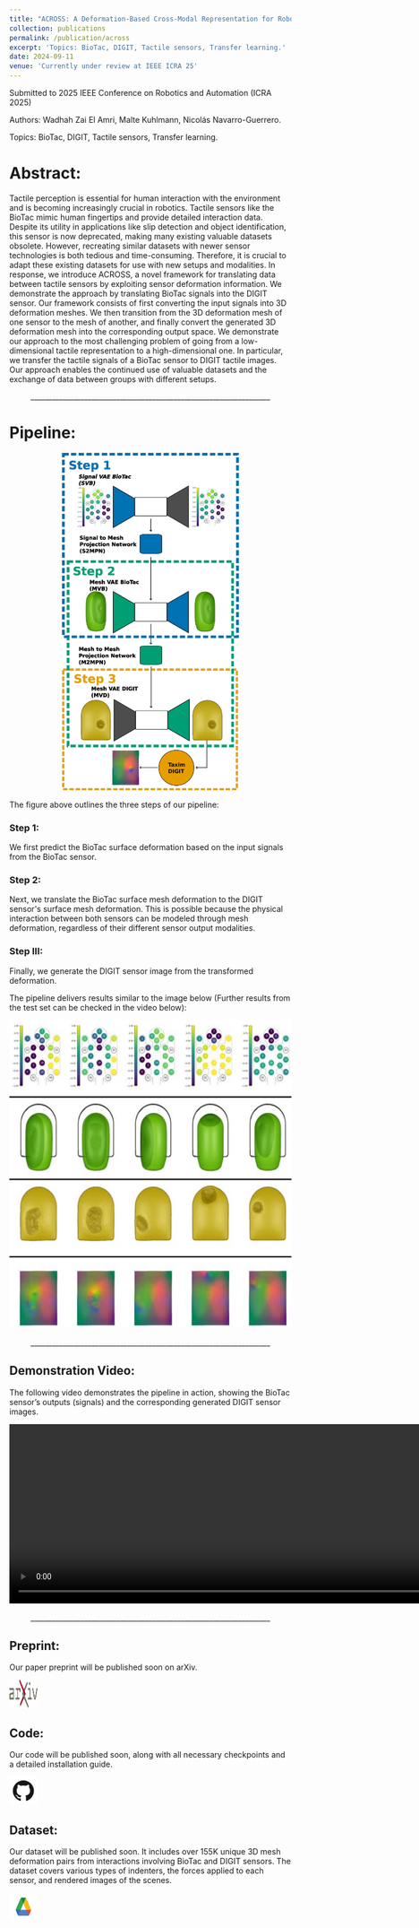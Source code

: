 ```yaml
---
title: "ACROSS: A Deformation-Based Cross-Modal Representation for Robotic Tactile Perception"
collection: publications
permalink: /publication/across
excerpt: 'Topics: BioTac, DIGIT, Tactile sensors, Transfer learning.'
date: 2024-09-11
venue: 'Currently under review at IEEE ICRA 25'
---
```


Submitted to 2025 IEEE Conference on Robotics and Automation (ICRA 2025)

Authors: Wadhah Zai El Amri, Malte Kuhlmann, Nicolás Navarro-Guerrero.

Topics: BioTac, DIGIT, Tactile sensors, Transfer learning.

# Abstract: 

Tactile perception is essential for human interaction with the environment and is becoming increasingly crucial in robotics. Tactile sensors like the BioTac mimic human fingertips and provide detailed interaction data. Despite its utility in applications like slip detection and object identification, this sensor is now deprecated, making many existing valuable datasets obsolete. However, recreating similar datasets with newer sensor technologies is both tedious and time-consuming. Therefore, it is crucial to adapt these existing datasets for use with new setups and modalities. In response, we introduce ACROSS, a novel framework for translating data between tactile sensors by exploiting sensor deformation information. We demonstrate the approach by translating BioTac signals into the DIGIT sensor. Our framework consists of first converting the input signals into 3D deformation meshes. We then transition from the 3D deformation mesh of one sensor to the mesh of another, and finally convert the generated 3D deformation mesh into the corresponding output space. We demonstrate our approach to the most challenging problem of going from a low-dimensional tactile representation to a high-dimensional one. In particular, we transfer the tactile signals of a BioTac sensor to DIGIT tactile images. Our approach enables the continued use of valuable datasets and the exchange of data between groups with different setups.

<p align="center">
___________________________________________________________________
</p>


# Pipeline:


<p align="center">
  <img src="../images/across/Pipeline.jpg" width="316" height="602" />
</p>

The figure above outlines the three steps of our pipeline:

### Step 1:

We first predict the BioTac surface deformation based on the input signals from the BioTac sensor.

### Step 2:

Next, we translate the BioTac surface mesh deformation to the DIGIT sensor's surface mesh deformation. This is possible because the physical interaction between both sensors can be modeled through mesh deformation, regardless of their different sensor output modalities.

### Step III: 

Finally, we generate the DIGIT sensor image from the transformed deformation.


The pipeline delivers results similar to the image below (Further results from the test set can be checked in the video below):

<p align="center">
  <img src="../images/across/figure_results_all_data.jpg" width="550" height="550" />
</p>

<p align="center">
___________________________________________________________________
</p>

## Demonstration Video:

The following video demonstrates the pipeline in action, showing the BioTac sensor’s outputs (signals) and the corresponding generated DIGIT sensor images.

<!--p align="center">
  <img src="../images/across/output_all_data_smaller_new.gif" width="960" height="320" />
</p!-->

<p align="center">
<video width="960" height="320" controls>
  <source src="../videos/across/output_all_data_smaller_new.mp4" type="video/mp4">
</video>
</p>


<p align="center">
___________________________________________________________________
</p>


## Preprint: 

Our paper preprint will be published soon on arXiv.

[<img src="../images/ArXiv_logo.png" width="50" height="50">]()


## Code: 

Our code will be published soon, along with all necessary checkpoints and a detailed installation guide.

[<img src="../images/GitHub-Mark.png" width="50" height="50">]()

## Dataset:

Our dataset will be published soon. It includes over 155K unique 3D mesh deformation pairs from interactions involving BioTac and DIGIT sensors. The dataset covers various types of indenters, the forces applied to each sensor, and rendered images of the scenes.

[<img src="../images/drive_logo.jpg" width="50" height="50">]()

